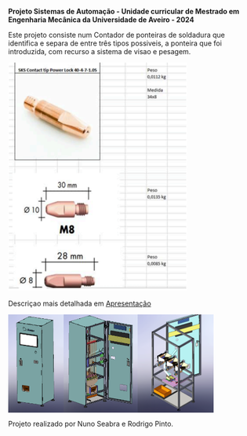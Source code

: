 __Projeto Sistemas de Automação - Unidade curricular de Mestrado em Engenharia Mecânica da Universidade de Aveiro - 2024__



Este projeto consiste num Contador de ponteiras de soldadura que  identifica e separa de entre três tipos possiveis, a ponteira que foi introduzida, com recurso a sistema de visao e pesagem. 

<img src="Imagens/Ponteiras.png" alt="Ponteiras de soldadura">

Descriçao mais detalhada em [Apresentação](Apresentação/)

<div style="display: flex;">
    <img src="Imagens/Sistema_novo_fechado.png" alt="Imagem 1" style="width: auto; height: 200px;">
    <img src="Imagens/Sistema_novo.png" alt="Imagem 2" style="width: auto; height: 200px;">
    <img src="Imagens/sistema_componentes.png" alt="Aspeto interior" style="width: auto; height: 200px;">
</div>

Projeto realizado por Nuno Seabra e Rodrigo Pinto.
